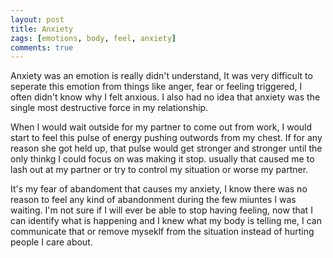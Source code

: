 ```yaml
---
layout: post
title: Anxiety
zags: [emotions, body, feel, anxiety]
comments: true
---
```

Anxiety was an emotion is really didn't understand, It was very difficult to seperate this emotion from things like anger, fear or feeling triggered, I often didn't know why I felt anxious. I also  had no idea that anxiety was the single most destructive force in my relationship.

When I would wait outside for my partner to come out from work, I would start to feel this pulse of energy pushing outwords from my chest. If for any reason she got held up, that pulse would get stronger and stronger until the only thinkg I could focus on was making it stop. usually that caused me to lash out at my partner or try to control my situation or worse my partner.

It's my fear of abandoment that causes my anxiety, I know there was no reason to feel any kind of abandonment during the few miuntes I was waiting. I'm not sure if I will ever be able to stop having feeling, now that I can identify what is happening and I knew what my body is telling me, I can communicate that or remove myseklf from the situation instead of hurting people I care about.